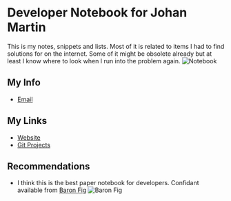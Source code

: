 # Developer Notebook for Johan Martin
This is my notes, snippets and lists. Most of it is related to items I had to find solutions for on the internet. Some of it might be obsolete already but at least I know where to look when I run into the problem again.
![Notebook](https://openclipart.org/download/100339/notebook-black.svg")
## My Info
* [Email](mailto:martin.johan@johan-martin.com)
## My Links
* [Website](http://www.johan-martin.com)
* [Git Projects](https://github.com/catenare)
## Recommendations
* I think this is the best paper notebook for developers. Confidant available from [Baron Fig](https://www.baronfig.com/) 
![Baron Fig](https://cdn.shopify.com/s/files/1/0543/1257/products/confidant_charcoal_flagship_01.jpg?v=1489606782)
